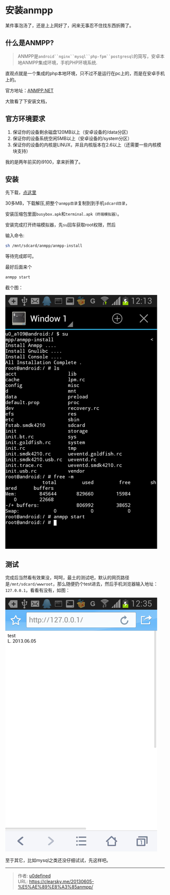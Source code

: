 # 安装anmpp


某件事泡汤了，还是上上网好了，闲来无事忍不住找东西折腾了。

## 什么是ANMPP?

> ANMPP是`android``nginx``mysql``php-fpm``postgresql`的简写，安卓本地ANMPP集成环境，手机PHP环境系统.

直观点就是一个集成的php本地环境，只不过不是运行在pc上的，而是在安卓手机上的。

官方地址：[ANMPP.NET](http://anmpp.net/ "ANMPP官网")

大致看了下安装文档，

## 官方环境要求

1. 保证你的设备剩余磁盘120MB以上（安卓设备的/data分区)
2. 保证你的设备系统空闲5MB以上（安卓设备的/system分区）
3. 保证你的设备的内核是LINUX，并且内核版本在2.6以上（还需要一些内核模块支持）

我的是两年前买的i9100，拿来折腾了。

## 安装

先下载，[点这里](http://anmpp.net/down.php "下载ANMPP")

30多MB，下载解压,把整个`anmpp目录`复制到到手机`sdcard目录`，

安装压缩包里面`busybox.apk`和`terminal.apk（终端模拟器）`。

安装完成打开终端模拟器，先`su`回车获取root权限，然后

输入命令:

```bash
sh /mnt/sdcard/anmpp/anmpp-install
```

等待完成即可。

最好后面来个

```bash
anmpp start
```

截个图：

![anmpp](2317891603.png "anmpp")

## 测试

完成后当然看有效果没，呵呵，最土的测试吧，默认的网页路径是`/mnt/sdcard/wwwroot`，那么随便扔个test进去，然后手机浏览器输入地址：`127.0.0.1`，看看有没有，如图：

![ANMPP测试](1435145810.png "ANMPP测试")

至于其它，比如mysql之类还没仔细试试，先这样吧。


---

> 作者: [u0defined](http://clearsky.me/)  
> URL: https://clearsky.me/20130605-%E5%AE%89%E8%A3%85anmpp/  

